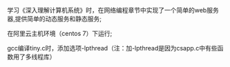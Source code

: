 学习《深入理解计算机系统》时，在网络编程章节中实现了一个简单的web服务器,提供简单的动态服务和静态服务;

在阿里云主机环境（centos 7）下运行;

gcc编译tiny.c时，添加选项-lpthread（注：加-lpthread是因为csapp.c中有些函数用了多线程库） 
